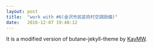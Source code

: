```yaml
---
layout: post
title:  "work with #6(金沢市民芸術村空調設備)"
date:   2016-12-07 19:48:12
---
```

It is a modified version of butane-jekyll-theme by [KayMW](https://github.com/RedL0tus).
